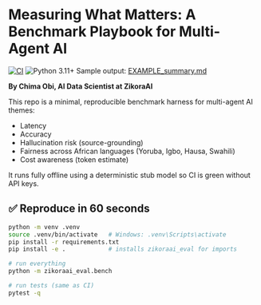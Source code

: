 # Measuring What Matters: A Benchmark Playbook for Multi-Agent AI
[![CI](https://github.com/chimaobim1/zikoraai-eval-benchmarks/actions/workflows/ci.yml/badge.svg)](https://github.com/chimaobim1/zikoraai-eval-benchmarks/actions)
![Python 3.11+](https://img.shields.io/badge/python-3.11%2B-blue.svg)
Sample output: [EXAMPLE_summary.md](./reports/EXAMPLE_summary.md)

**By Chima Obi, AI Data Scientist at ZikoraAI**

This repo is a minimal, reproducible benchmark harness for multi-agent AI themes:
- Latency
- Accuracy
- Hallucination risk (source-grounding)
- Fairness across African languages (Yoruba, Igbo, Hausa, Swahili)
- Cost awareness (token estimate)

It runs fully offline using a deterministic stub model so CI is green without API keys.

## ✅ Reproduce in 60 seconds

```bash
python -m venv .venv
source .venv/bin/activate   # Windows: .venv\Scripts\activate
pip install -r requirements.txt
pip install -e .            # installs zikoraai_eval for imports

# run everything
python -m zikoraai_eval.bench

# run tests (same as CI)
pytest -q

